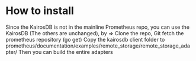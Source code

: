 # How to install
Since the KairosDB is not in the mainline Prometheus repo, you can use the KairosDB (The others are unchanged), by =>
Clone the repo,
Git fetch the  prometheus repository (go get)
Copy the kairosdb client folder to prometheus/documentation/examples/remote_storage/remote_storage_adapter/
Then you can build the entire adapters

